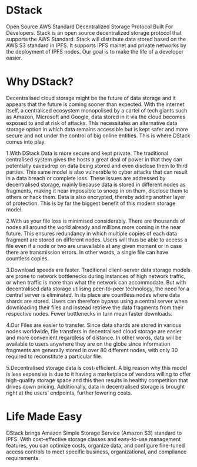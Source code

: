 # DStack
Open Source AWS Standard Decentralized Storage Protocol Built For Developers.
Stack is an open source decentralized storage protocol that supports the AWS Standard. Stack will distribute data stored based on the AWS S3 standard in IPFS. It supports IPFS mainet and private networks by the deployment of IPFS nodes. Our goal is to make the life of a developer easier.

# Why DStack?
Decentralised cloud storage might be the future of data storage and it appears that the future is coming sooner than expected. With the internet itself, a centralised ecosystem monopolised by a cartel of tech giants such as Amazon, Microsoft and Google, data stored in it via the cloud becomes exposed to and at risk of attacks. This necessitates an alternative data storage option in which data remains accessible but is kept safer and more secure and not under the control of big online entities. This is where DStack comes into play.

1.With DStack Data is more secure and kept private. The traditional centralised system gives the hosts a great deal of power in that they can potentially eavesdrop on data being stored and even disclose them to third parties. This same model is also vulnerable to cyber attacks that can result in a data breach or complete loss. These issues are addressed by decentralised storage, mainly because data is stored in different nodes as fragments, making it near impossible to snoop in on them, disclose them to others or hack them. Data is also encrypted, thereby adding another layer of protection. This is by far the biggest benefit of this modern storage model.

2.With us your file loss is minimised considerably. There are thousands of nodes all around the world already and millions more coming in the near future. This ensures redundancy in which multiple copies of each data fragment are stored on different nodes. Users will thus be able to access a file even if a node or two are unavailable at any given moment or in case there are transmission errors. In other words, a single file can have countless copies.

3.Download speeds are faster. Traditional client-server data storage models are prone to network bottlenecks during instances of high network traffic, or when traffic is more than what the network can accommodate. But with decentralised data storage utilising peer-to-peer technology, the need for a central server is eliminated. In its place are countless nodes where data shards are stored. Users can therefore bypass using a central server when downloading their files and instead retrieve the data fragments from their respective nodes. Fewer bottlenecks in turn mean faster downloads.

4.Our Files are easier to transfer. Since data shards are stored in various nodes worldwide, file transfers in decentralised cloud storage are easier and more convenient regardless of distance. In other words, data will be available to users anywhere they are on the globe since information fragments are generally stored in over 80 different nodes, with only 30 required to reconstitute a particular file.

5.Decentralised storage data is cost-efficient. A big reason why this model is less expensive is due to it having a marketplace of vendors willing to offer high-quality storage space and this then results in healthy competition that drives down pricing. Additionally, data in decentralised storage is brought right at the users’ endpoints, further lowering costs.

# Life Made Easy
DStack brings Amazon Simple Storage Service (Amazon S3) standard to IPFS. With cost-effective storage classes and easy-to-use management features, you can optimize costs, organize data, and configure fine-tuned access controls to meet specific business, organizational, and compliance requirements.
